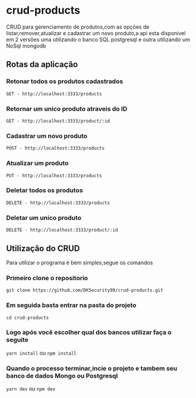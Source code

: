 # crud-products
CRUD para gerenciamento de produtos,com as opções de listar,remover,atualizar e cadastrar um novo produto,a api esta disponivel em 2 versões uma utilizando o banco SQL postgresql e outra utilizando um NoSql mongodb

## Rotas da aplicação

### Retonar todos os produtos cadastrados
``GET - http://localhost:3333/products``
### Retornar um unico produto atraveis do ID
``GET - http://localhost:3333/product/:id``
### Cadastrar um novo produto
``POST - http://localhost:3333/products``
### Atualizar um produto
``PUT - http://localhost:3333/products``
### Deletar todos os produtos
``DELETE - http://localhost:3333/products``
### Deletar um unico produto
``DELETE - http://localhost:3333/product/:id``

## Utilização do CRUD
Para utilizar o programa é bem simples,segue os comandos

### Primeiro clone o repositorio
``git clone https://github.com/DKSecurity99/crud-products.git``

### Em seguida basta entrar na pasta do projeto

``cd crud-products``

### Logo após você escolher qual dos bancos utilizar faça o seguite

``yarn install``
ou
``npm install``

### Quando o processo terminar,incie o projeto e tambem seu banco de dados Mongo ou Postgresql

``yarn dev``
ou
``npm dev``
